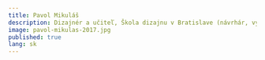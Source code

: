 ```yaml
---
title: Pavol Mikuláš
description: Dizajnér a učiteľ, Škola dizajnu v Bratislave (návrhár, vývojár a správca internetovej stránky)
image: pavol-mikulas-2017.jpg
published: true
lang: sk
---
```


